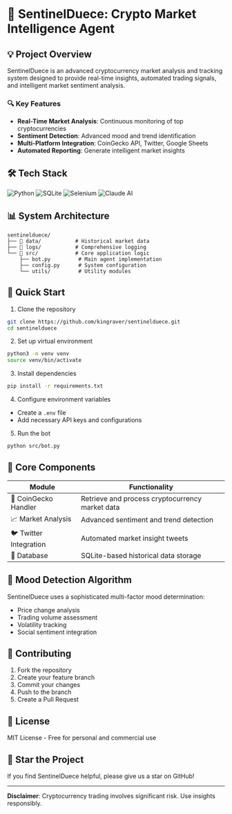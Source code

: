 # 🚀 SentinelDuece: Crypto Market Intelligence Agent

## 💡 Project Overview

SentinelDuece is an advanced cryptocurrency market analysis and tracking system designed to provide real-time insights, automated trading signals, and intelligent market sentiment analysis.

### 🔍 Key Features

- **Real-Time Market Analysis**: Continuous monitoring of top cryptocurrencies
- **Sentiment Detection**: Advanced mood and trend identification
- **Multi-Platform Integration**: CoinGecko API, Twitter, Google Sheets
- **Automated Reporting**: Generate intelligent market insights

## 🛠 Tech Stack

![Python](https://img.shields.io/badge/Python-3.9+-blue?logo=python&logoColor=white)
![SQLite](https://img.shields.io/badge/SQLite-Database-blue?logo=sqlite&logoColor=white)
![Selenium](https://img.shields.io/badge/Selenium-Web%20Automation-green?logo=selenium&logoColor=white)
![Claude AI](https://img.shields.io/badge/Claude-AI%20Analysis-purple?logo=anthropic&logoColor=white)

## 📊 System Architecture

```
sentinelduece/
├── 📂 data/           # Historical market data
├── 📂 logs/           # Comprehensive logging
└── 📂 src/            # Core application logic
    ├── bot.py         # Main agent implementation
    ├── config.py      # System configuration
    └── utils/         # Utility modules
```

## 🚦 Quick Start

1. Clone the repository
```bash
git clone https://github.com/kingraver/sentinelduece.git
cd sentinelduece
```

2. Set up virtual environment
```bash
python3 -m venv venv
source venv/bin/activate
```

3. Install dependencies
```bash
pip install -r requirements.txt
```

4. Configure environment variables
- Create a `.env` file
- Add necessary API keys and configurations

5. Run the bot
```bash
python src/bot.py
```

## 🔬 Core Components

| Module | Functionality |
|--------|--------------|
| 🤖 CoinGecko Handler | Retrieve and process cryptocurrency market data |
| 📈 Market Analysis | Advanced sentiment and trend detection |
| 🐦 Twitter Integration | Automated market insight tweets |
| 💾 Database | SQLite-based historical data storage |

## 🔮 Mood Detection Algorithm

SentinelDuece uses a sophisticated multi-factor mood determination:
- Price change analysis
- Trading volume assessment
- Volatility tracking
- Social sentiment integration

## 📝 Contributing

1. Fork the repository
2. Create your feature branch
3. Commit your changes
4. Push to the branch
5. Create a Pull Request

## 📄 License

MIT License - Free for personal and commercial use

## 🌟 Star the Project

If you find SentinelDuece helpful, please give us a star on GitHub!

---

**Disclaimer**: Cryptocurrency trading involves significant risk. Use insights responsibly.
